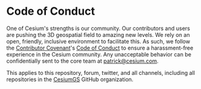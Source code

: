 # Code of Conduct 

One of Cesium's strengths is our community. Our contributors and users are pushing the 3D geospatial field to amazing new levels. We rely on an open, friendly, inclusive environment to facilitate this. As such, we follow the [Contributor Covenant](http://contributor-covenant.org/)'s [Code of Conduct](http://contributor-covenant.org/version/1/4/code-of-conduct.md) to ensure a harassment-free experience in the Cesium community. Any unacceptable behavior can be confidentially sent to the core team at patrick@cesium.com.

This applies to this repository, forum, twitter, and all channels, including all repositories in the [CesiumGS](https://github.com/CesiumGS) GitHub organization.

